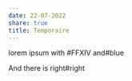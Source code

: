 ```yaml
---  
date: 22-07-2022  
share: true  
title: Temporaire  
---  
```


lorem ipsum with #FFXIV and#blue

And there is right#right